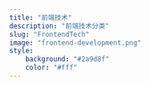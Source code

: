 ```yaml
---
title: "前端技术"
description: "前端技术分类"
slug: "FrontendTech"
image: "frontend-development.png"
style:
    background: "#2a9d8f"
    color: "#fff"
---
```


